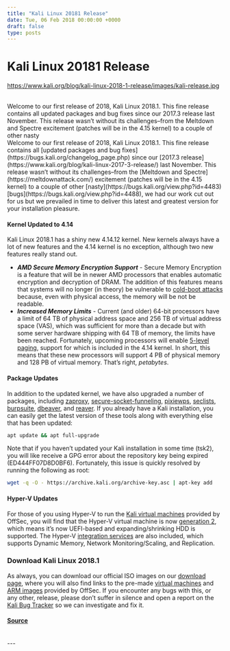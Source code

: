 ```yaml
---
title: "Kali Linux 20181 Release"
date: Tue, 06 Feb 2018 00:00:00 +0000
draft: false
type: posts
---
```

# Kali Linux 20181 Release
https://www.kali.org/blog/kali-linux-2018-1-release/images/kali-release.jpg
<br/>

<br/>
Welcome to our first release of 2018, Kali Linux 2018.1. This fine release contains all updated packages and bug fixes since our 2017.3 release last November. This release wasn&rsquo;t without its challenges&ndash;from the Meltdown and Spectre excitement (patches will be in the 4.15 kernel) to a couple of other nasty
<br/>
Welcome to our first release of 2018, Kali Linux 2018.1. This fine release contains all [updated packages and bug fixes](https://bugs.kali.org/changelog_page.php) since our [2017.3 release](https://www.kali.org/blog/kali-linux-2017-3-release/) last November. This release wasn’t without its challenges–from the [Meltdown and Spectre](https://meltdownattack.com/) excitement (patches will be in the 4.15 kernel) to a couple of other [nasty](https://bugs.kali.org/view.php?id=4483) [bugs](https://bugs.kali.org/view.php?id=4488), we had our work cut out for us but we prevailed in time to deliver this latest and greatest version for your installation pleasure.

#### Kernel Updated to 4.14

Kali Linux 2018.1 has a shiny new 4.14.12 kernel. New kernels always have a lot of new features and the 4.14 kernel is no exception, although two new features really stand out.

-   **_AMD Secure Memory Encryption Support_** - Secure Memory Encryption is a feature that will be in newer AMD processors that enables automatic encryption and decryption of DRAM. The addition of this features means that systems will no longer (in theory) be vulnerable to [cold-boot attacks](https://en.wikipedia.org/wiki/Cold_boot_attack) because, even with physical access, the memory will be not be readable.
-   **_Increased Memory Limits_** - Current (and older) 64-bit processors have a limit of 64 TB of physical address space and 256 TB of virtual address space (VAS), which was sufficient for more than a decade but with some server hardware shipping with 64 TB of memory, the limits have been reached. Fortunately, upcoming processors will enable [5-level paging](https://lwn.net/Articles/717293/), support for which is included in the 4.14 kernel. In short, this means that these new processors will support 4 PB of physical memory and 128 PB of virtual memory. That’s right, _petabytes_.

#### Package Updates

In addition to the updated kernel, we have also upgraded a number of packages, including [zaproxy](https://www.kali.org/tools/zaproxy/), [secure-socket-funneling](https://github.com/securesocketfunneling/ssf), [pixiewps](https://www.kali.org/tools/pixiewps/), [seclists](https://www.kali.org/tools/seclists/), [burpsuite](https://www.kali.org/tools/burpsuite/), [dbeaver](https://dbeaver.io/), and [reaver](https://www.kali.org/tools/reaver/). If you already have a Kali installation, you can easily get the latest version of these tools along with everything else that has been updated:

```sh
apt update && apt full-upgrade
```

Note that if you haven’t updated your Kali installation in some time (tsk2), you will like receive a GPG error about the repository key being expired (ED444FF07D8D0BF6). Fortunately, this issue is quickly resolved by running the following as root:

```sh
wget -q -O - https://archive.kali.org/archive-key.asc | apt-key add
```

#### Hyper-V Updates

For those of you using Hyper-V to run the [Kali virtual machines](https://www.kali.org/get-kali/#kali-vm) provided by OffSec, you will find that the Hyper-V virtual machine is now [generation 2](https://docs.microsoft.com/en-us/previous-versions/windows/it-pro/windows-server-2012-R2-and-2012/dn282285\(v=ws.11\)), which means it’s now UEFI-based and expanding/shrinking HDD is supported. The Hyper-V [integration services](https://docs.microsoft.com/en-us/windows-server/virtualization/hyper-v/supported-debian-virtual-machines-on-hyper-v) are also included, which supports Dynamic Memory, Network Monitoring/Scaling, and Replication.

### Download Kali Linux 2018.1

As always, you can download our official ISO images on our [download page](https://www.kali.org/get-kali/), where you will also find links to the pre-made [virtual machines](https://www.kali.org/get-kali/#kali-vm) and [ARM images](https://www.kali.org/get-kali/#kali-arm) provided by OffSec. If you encounter any bugs with this, or any other, release, please don’t suffer in silence and open a report on the [Kali Bug Tracker](https://bugs.kali.org/main_page.php) so we can investigate and fix it.

#### [Source](https://www.kali.org/blog/kali-linux-2018-1-release/)

<br/>
---
